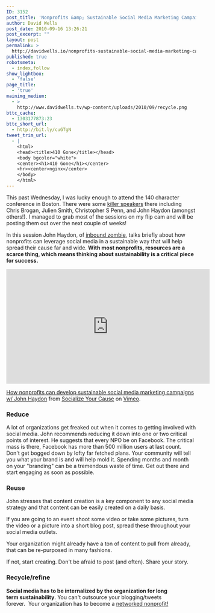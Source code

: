 ```yaml
---
ID: 3152
post_title: 'Nonprofits &amp; Sustainable Social Media Marketing Campaigns'
author: David Wells
post_date: 2010-09-16 13:26:21
post_excerpt: ""
layout: post
permalink: >
  http://davidwells.io/nonprofits-sustainable-social-media-marketing-campaigns/
published: true
robotsmeta:
  - index,follow
show_lightbox:
  - 'false'
page_title:
  - 'true'
mainimg_medium:
  - >
    http://www.davidwells.tv/wp-content/uploads/2010/09/recycle.png
bttc_cache:
  - 1303177873:23
bttc_short_url:
  - http://bit.ly/cuGTgN
tweet_trim_url:
  - |
    <html>
    <head><title>410 Gone</title></head>
    <body bgcolor="white">
    <center><h1>410 Gone</h1></center>
    <hr><center>nginx</center>
    </body>
    </html>
---
```

This past Wednesday, I was lucky enough to attend the 140 character conference in Boston. There were some <a href="http://boston2010.140conf.com/speakers-2">killer speakers</a> there including Chris Brogan, Julien Smith, Christopher S Penn, and John Haydon (amongst others!). I managed to grab most of the sessions on my flip cam and will be posting them out over the next couple of weeks!

In this session John Haydon, of <a href="http://inboundzombie.com/">inbound zombie</a>, talks briefly about how nonprofits can leverage social media in a sustainable way that will help spread their cause far and wide.
<strong> With most nonprofits, resources are a scarce thing, which means thinking about sustainability is a critical piece for success.</strong>

<iframe src="http://player.vimeo.com/video/15030246?portrait=0" width="540" height="304" frameborder="0"></iframe><p><a href="http://vimeo.com/15030246">How nonprofits can develop sustainable social media marketing campaigns w/ John Haydon</a> from <a href="http://vimeo.com/socializedcause">Socialize Your Cause</a> on <a href="http://vimeo.com">Vimeo</a>.</p>
<h3>Reduce</h3>
A lot of organizations get freaked out when it comes to getting involved with social media. John recommends reducing it down into one or two critical points of interest. He suggests that every NPO be on Facebook. The critical mass is there, Facebook has more than 500 million users at last count.
<!--more-->
Don't get bogged down by lofty far fetched plans. Your community will tell you what your brand is and will help mold it. Spending months and month on your "branding" can be a tremendous waste of time. Get out there and start engaging as soon as possible.
<h3>Reuse</h3>
John stresses that content creation is a key component to any social media strategy and that content can be easily created on a daily basis.

If you are going to an event shoot some video or take some pictures, turn the video or a picture into a short blog post, spread these throughout your social media outlets.

Your organization might already have a ton of content to pull from already, that can be re-purposed in many fashions.

If not, start creating. Don't be afraid to post (and often). Share your story.
<h3>Recycle/refine</h3>
<strong>Social media has to be internalized by the organization for long term sustainability</strong>. You can't outsource your blogging/tweets forever.  Your organization has to become a <a href="http://www.bethkanter.org/the-networked-nonprofit/">networked nonprofit!</a>